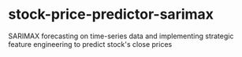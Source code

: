 # stock-price-predictor-sarimax
SARIMAX forecasting on time-series data and implementing strategic feature engineering to predict stock's close prices
